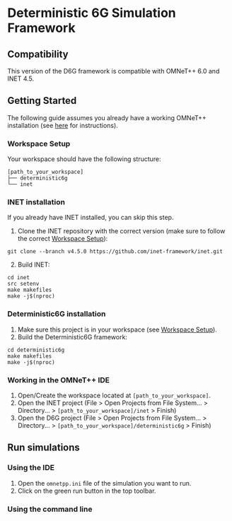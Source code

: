 # Deterministic 6G Simulation Framework

## Compatibility
This version of the D6G framework is compatible with OMNeT++ 6.0 and INET 4.5.

## Getting Started
The following guide assumes you already have a working OMNeT++ installation (see [here](https://doc.omnetpp.org/omnetpp/InstallGuide.pdf) for instructions).


### Workspace Setup
Your workspace should have the following structure:
```
[path_to_your_workspace]
├── deterministic6g
└── inet
```

### INET installation
If you already have INET installed, you can skip this step.

1. Clone the INET repository with the correct version (make sure to follow the correct [Workspace Setup](#workspace-setup)):
```shell
git clone --branch v4.5.0 https://github.com/inet-framework/inet.git
```

2. Build INET:
```shell
cd inet
src setenv
make makefiles
make -j$(nproc)
```

### Deterministic6G installation
1. Make sure this project is in your workspace (see [Workspace Setup](#workspace-setup)).
2. Build the Deterministic6G framework:
```shell
cd deterministic6g
make makefiles
make -j$(nproc)
```

### Working in the OMNeT++ IDE
1. Open/Create the workspace located at `[path_to_your_workspace]`.
2. Open the INET project (File > Open Projects from File System... > Directory... > `[path_to_your_workspace]/inet` > Finish)
3. Open the D6G project (File > Open Projects from File System... > Directory... > `[path_to_your_workspace]/deterministic6g` > Finish)

## Run simulations

### Using the IDE
1. Open the `omnetpp.ini` file of the simulation you want to run.
2. Click on the green run button in the top toolbar.

### Using the command line
